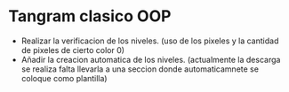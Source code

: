# Tangram clasico OOP

- Realizar la verificacion de los niveles. (uso de los pixeles y la cantidad de pixeles de cierto color 0)
- Añadir la creacion automatica de los niveles. (actualmente la descarga se realiza falta llevarla a una seccion donde automaticamnete se coloque como plantilla)

